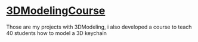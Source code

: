 # [3DModelingCourse](https://github.com/GuilhermeFornaciari/GuilhermeFornaciari/blob/main/Certificados/Semana%20Agrotecnol%C3%B3gica%202023/Certificado%20Ministrante%20Modelagem%203D%20AGROTEC.pdf)
Those are my projects with 3DModeling, i also developed a course to teach 40 students how to model a 3D keychain
